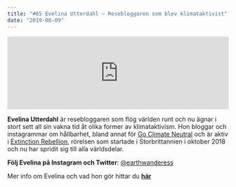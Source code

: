 ```yaml
---
title: "#65 Evelina Utterdahl – Resebloggaren som blev klimataktivist"
date: "2019-08-09"
---
```


<iframe src="https://w.soundcloud.com/player/?url=https%3A//api.soundcloud.com/tracks/663362840&amp;&amp;color=%23001665&amp;auto_play=false&amp;hide_related=false&amp;show_comments=true&amp;show_user=true&amp;show_reposts=false&amp;show_teaser=true" width="100%" height="166" frameborder="no" scrolling="no"></iframe>

**Evelina Utterdahl** är resebloggaren som flög världen runt och nu ägnar i stort sett all sin vakna tid åt olika former av klimataktivism. Hon bloggar och instagrammar om hållbarhet, bland annat för [Go Climate Neutral](https://www.goclimateneutral.org/) och är aktiv i [Extinction Rebellion](https://www.extinctionrebellion.se/), rörelsen som startade i Storbrittannien i oktober 2018 och nu har spridit sig till alla världsdelar.

**Följ Evelina på Instagram och Twitter**: [@earthwanderess](https://twitter.com/earthwanderess)

Mer info om Evelina och vad hon gör hittar du **[här](https://linktr.ee/earthwanderess)**
